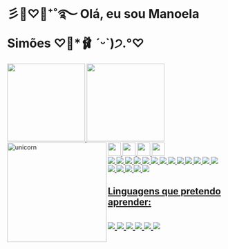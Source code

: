 <h1>彡🍨♡🧸⁺˚࿐ Olá, eu sou Manoela Simões ♡💐*🩰 ˊᵕˋ)੭.°♡</h1>

<div>
  <a href="https://github.com/Manuzit">
  <img height="180em" src="https://github-readme-stats.vercel.app/api?username=Manuzit&show_icons=true&theme=dracula&include_all_commits=true&count_private=true"/>
  <img height="180em" src="https://github-readme-stats.vercel.app/api/top-langs/?username=Manuzit&layout=compact&langs_count=7&theme=dracula"/>
</div>
 
  <img align="left" alt="unicorn" src="https://media.giphy.com/media/yfj94YWY3umHcTn5IC/giphy.gif" width="230" height="230" frameBorder="0" class="giphy-embed">
  
 
<img src="https://cdn.jsdelivr.net/gh/devicons/devicon/icons/html5/html5-original.svg" height ="30">
<img src="https://cdn.jsdelivr.net/gh/devicons/devicon/icons/css3/css3-original.svg" height ="30">
<img src="https://cdn.jsdelivr.net/gh/devicons/devicon/icons/javascript/javascript-original.svg" height ="30">
<img src="https://cdn.jsdelivr.net/gh/devicons/devicon/icons/python/python-original.svg" height ="30">
 
  <div>
   <img src="https://img.shields.io/badge/-｡⋆ʚ♡⃛ɞ%20-9cf">
  <img src="https://img.shields.io/badge/-Vencer%20-blue">
  <img src="https://img.shields.io/badge/-ou%20-brightgreen">
  <img src="https://img.shields.io/badge/-perder%20-sucess">
  <img src="https://img.shields.io/badge/-a%20-green">
  <img src="https://img.shields.io/badge/-luta%20-yellowgreen">
  <img src="https://img.shields.io/badge/-só%20-yellow">
  <img src="https://img.shields.io/badge/-termina%20-orange">
   <img src="https://img.shields.io/badge/-se%20-important">
   <img src="https://img.shields.io/badge/-alguém%20-red">
   <img src="https://img.shields.io/badge/-é%20-critical">
   <img src="https://img.shields.io/badge/-nocautado%20-ff6964">
   <img src="https://img.shields.io/badge/-｡⋆ʚ♡⃛ɞ%20-blueviolet">
  </div>
  
  
  <img src="https://img.shields.io/badge/Gmail-D14836?style=for-the-badge&logo=gmail&logoColor=white">
  <img src="https://img.shields.io/badge/Facebook-1877F2?style=for-the-badge&logo=facebook&logoColor=white">
  <img src="https://img.shields.io/badge/Instagram-E4405F?style=for-the-badge&logo=instagram&logoColor=white">
  <img src="https://img.shields.io/badge/LinkedIn-0077B5?style=for-the-badge&logo=linkedin&logoColor=white">
  <img src="https://img.shields.io/badge/GitHub-100000?style=for-the-badge&logo=github&logoColor=white">
 
  
  <h2> Linguagens que pretendo aprender: <h2>
   
 <img src="https://img.shields.io/badge/C%23-239120?style=for-the-badge&logo=c-sharp&logoColor=white">
 <img src="https://img.shields.io/badge/TypeScript-007ACC?style=for-the-badge&logo=typescript&logoColor=white">
 <img src="https://img.shields.io/badge/C-00599C?style=for-the-badge&logo=c&logoColor=white">
 <img src="https://img.shields.io/badge/C%2B%2B-00599C?style=for-the-badge&logo=c%2B%2B&logoColor=white">
 <img src="https://img.shields.io/badge/Java-ED8B00?style=for-the-badge&logo=java&logoColor=white">
 <img src="https://img.shields.io/badge/PHP-777BB4?style=for-the-badge&logo=php&logoColor=white">
    
  
	
	
	
	
